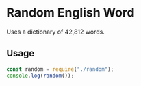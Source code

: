 # Random English Word
Uses a dictionary of 42,812 words.

## Usage

~~~js
const random = require("./random");
console.log(random());
~~~